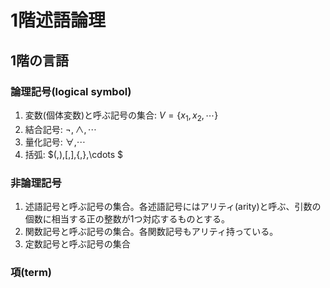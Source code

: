 # 1階述語論理

## 1階の言語

### 論理記号(logical symbol)
1. 変数(個体変数)と呼ぶ記号の集合: $V=\{x_1,x_2, \cdots \}$
2. 結合記号: $\lnot ,\land, \cdots$
3. 量化記号: $\forall,\cdots$
4. 括弧: $(,),[,],\{,\},\cdots                                $

### 非論理記号
1. 述語記号と呼ぶ記号の集合。各述語記号にはアリティ(arity)と呼ぶ、引数の個数に相当する正の整数が1つ対応するものとする。
2. 関数記号と呼ぶ記号の集合。各関数記号もアリティ持っている。
3. 定数記号と呼ぶ記号の集合

### 項(term)


